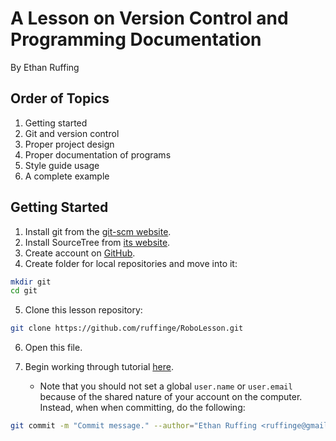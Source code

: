 A Lesson on Version Control and Programming Documentation
=========================================================
By Ethan Ruffing

Order of Topics
---------------
1. Getting started
2. Git and version control
3. Proper project design
4. Proper documentation of programs
5. Style guide usage
6. A complete example

Getting Started
--------------
1.  Install git from the [git-scm website](http://git-scm.com/download/mac).
2.  Install SourceTree from [its website](http://www.sourcetreeapp.com/).
3.  Create account on [GitHub](https://github.com/).
4.  Create folder for local repositories and move into it:
```sh
mkdir git
cd git
```
5.  Clone this lesson repository:
```sh
git clone https://github.com/ruffinge/RoboLesson.git
```
6.  Open this file.
7.  Begin working through tutorial
    [here](https://www.atlassian.com/git/tutorials/setting-up-a-repository).

    * Note that you should not set a global `user.name` or `user.email` because
      of the shared nature of your account on the computer. Instead, when
      when committing, do the following:
```sh
git commit -m "Commit message." --author="Ethan Ruffing <ruffinge@gmail.com>"
```
